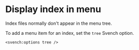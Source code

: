 # Display index in menu

Index files normally don't appear in the menu tree.

To add a menu item for an index, set the `tree` Svench option.

```svelte
<svench:options tree />
```
